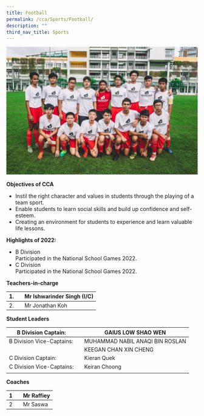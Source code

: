 ```yaml
---
title: Football
permalink: /cca/Sports/Football/
description: ""
third_nav_title: Sports
---
```

![](/images/WhatsApp-Image-2020-01-23-1.jpeg)



**Objectives of CCA**

*   Instil the right character and values in students through the playing of a team sport.
*   Enable students to learn social skills and build up confidence and self-esteem.
*   Creating an environment for students to experience and learn valuable life lessons.

**Highlights of 2022:**

*   B Division  
    Participated in the National School Games 2022.
*   C Division  
    Participated in the National School Games 2022.
		
**Teachers-in-charge**

| 1. |  | Mr Ishwarinder Singh (I/C)  |
| -------- | -------- | -------- |
| 2.     |      |   Mr Jonathan Koh   |



**Student Leaders**

| B Division Captain: |  | GAIUS LOW SHAO WEN |
| -------- | -------- | -------- |
| B Division Vice-Captains:    |      | MUHAMMAD NABIL ANAQI BIN ROSLAN     |
|    |      | KEEGAN CHAN XIN CHENG |
|  C Division Captain:  |      | Kieran Quek     |
|  C Division Vice-Captains:  |      | Keiran Choong     |
|    |      |      |


**Coaches**

| 1 |  | Mr Raffiey |
| -------- | -------- | -------- |
| 2    |     |  Mr Saswa     |